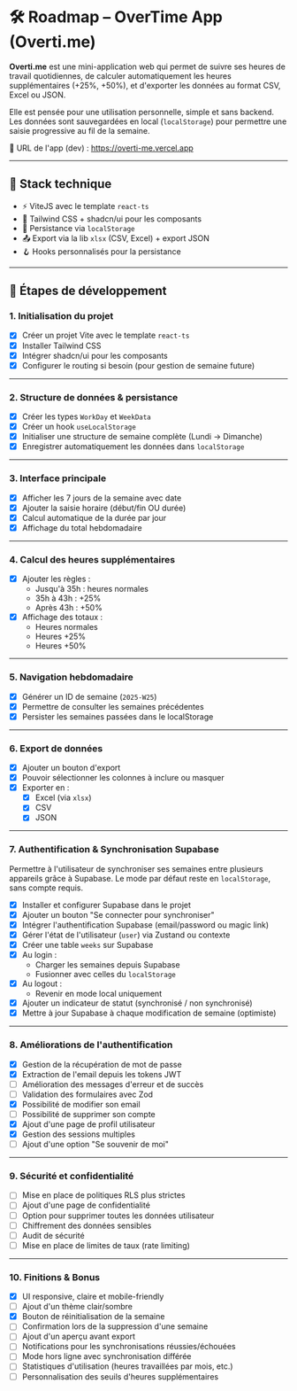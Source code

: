 # 🛠️ Roadmap – OverTime App (Overti.me)

**Overti.me** est une mini-application web qui permet de suivre ses heures de travail quotidiennes, de calculer automatiquement les heures supplémentaires (+25%, +50%), et d'exporter les données au format CSV, Excel ou JSON.

Elle est pensée pour une utilisation personnelle, simple et sans backend. Les données sont sauvegardées en local (`localStorage`) pour permettre une saisie progressive au fil de la semaine.

🔗 URL de l'app (dev) : https://overti-me.vercel.app

---

## 🔧 Stack technique

- ⚡️ ViteJS avec le template `react-ts`
- 🎨 Tailwind CSS + shadcn/ui pour les composants
- 💾 Persistance via `localStorage`
- 📤 Export via la lib `xlsx` (CSV, Excel) + export JSON
- 🪝 Hooks personnalisés pour la persistance

---

## 📍 Étapes de développement

### 1. Initialisation du projet

- [x] Créer un projet Vite avec le template `react-ts`
- [x] Installer Tailwind CSS
- [x] Intégrer shadcn/ui pour les composants
- [x] Configurer le routing si besoin (pour gestion de semaine future)

---

### 2. Structure de données & persistance

- [x] Créer les types `WorkDay` et `WeekData`
- [x] Créer un hook `useLocalStorage`
- [x] Initialiser une structure de semaine complète (Lundi → Dimanche)
- [x] Enregistrer automatiquement les données dans `localStorage`

---

### 3. Interface principale

- [x] Afficher les 7 jours de la semaine avec date
- [x] Ajouter la saisie horaire (début/fin OU durée)
- [x] Calcul automatique de la durée par jour
- [x] Affichage du total hebdomadaire

---

### 4. Calcul des heures supplémentaires

- [x] Ajouter les règles :
  - Jusqu'à 35h : heures normales
  - 35h à 43h : +25%
  - Après 43h : +50%
- [x] Affichage des totaux :
  - Heures normales
  - Heures +25%
  - Heures +50%

---

### 5. Navigation hebdomadaire

- [x] Générer un ID de semaine (`2025-W25`)
- [x] Permettre de consulter les semaines précédentes
- [x] Persister les semaines passées dans le localStorage

---

### 6. Export de données

- [x] Ajouter un bouton d'export
- [x] Pouvoir sélectionner les colonnes à inclure ou masquer
- [x] Exporter en :
  - [x] Excel (via `xlsx`)
  - [x] CSV
  - [x] JSON

---

### 7. Authentification & Synchronisation Supabase

Permettre à l'utilisateur de synchroniser ses semaines entre plusieurs appareils grâce à Supabase. Le mode par défaut reste en `localStorage`, sans compte requis.

- [x] Installer et configurer Supabase dans le projet
- [x] Ajouter un bouton "Se connecter pour synchroniser"
- [x] Intégrer l'authentification Supabase (email/password ou magic link)
- [x] Gérer l'état de l'utilisateur (`user`) via Zustand ou contexte
- [x] Créer une table `weeks` sur Supabase
- [x] Au login :
  - Charger les semaines depuis Supabase
  - Fusionner avec celles du `localStorage`
- [x] Au logout :
  - Revenir en mode local uniquement
- [x] Ajouter un indicateur de statut (synchronisé / non synchronisé)
- [x] Mettre à jour Supabase à chaque modification de semaine (optimiste)

---

### 8. Améliorations de l'authentification

- [x] Gestion de la récupération de mot de passe
- [x] Extraction de l'email depuis les tokens JWT
- [ ] Amélioration des messages d'erreur et de succès
- [ ] Validation des formulaires avec Zod
- [x] Possibilité de modifier son email
- [ ] Possibilité de supprimer son compte
- [x] Ajout d'une page de profil utilisateur
- [x] Gestion des sessions multiples
- [ ] Ajout d'une option "Se souvenir de moi"

---

### 9. Sécurité et confidentialité

- [ ] Mise en place de politiques RLS plus strictes
- [ ] Ajout d'une page de confidentialité
- [ ] Option pour supprimer toutes les données utilisateur
- [ ] Chiffrement des données sensibles
- [ ] Audit de sécurité
- [ ] Mise en place de limites de taux (rate limiting)

---

### 10. Finitions & Bonus

- [x] UI responsive, claire et mobile-friendly
- [ ] Ajout d'un thème clair/sombre
- [x] Bouton de réinitialisation de la semaine
- [ ] Confirmation lors de la suppression d'une semaine
- [ ] Ajout d'un aperçu avant export
- [ ] Notifications pour les synchronisations réussies/échouées
- [ ] Mode hors ligne avec synchronisation différée
- [ ] Statistiques d'utilisation (heures travaillées par mois, etc.)
- [ ] Personnalisation des seuils d'heures supplémentaires
